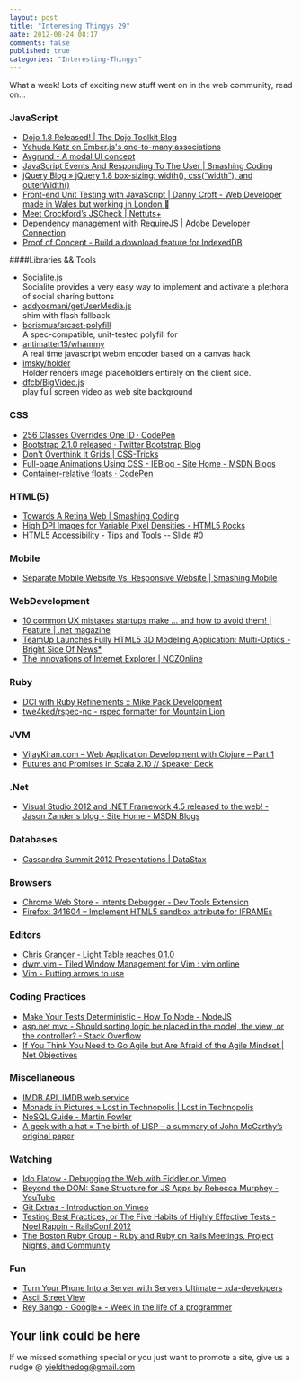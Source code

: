 ```yaml
---
layout: post
title: "Interesing Thingys 29"
aate: 2012-08-24 08:17
comments: false
published: true
categories: "Interesting-Thingys"
---
```

What a week! Lots of exciting new stuff went on in the web community, read on…
<!-- More -->
### JavaScript
- [Dojo 1.8 Released! | The Dojo Toolkit Blog](http://dojotoolkit.org/blog/dojo-1-8-released)
- [Yehuda Katz on Ember.js&#39;s one-to-many associations](https://plus.google.com/u/0/106300407679257154689/posts/Hv6xvZsuBBF)
- [Avgrund - A modal UI concept](http://lab.hakim.se/avgrund/)
- [JavaScript Events And Responding To The User | Smashing Coding](http://coding.smashingmagazine.com/2012/08/17/javascript-events-responding-user/)
- [jQuery Blog » jQuery 1.8 box-sizing: width(), css(“width”), and outerWidth()](http://blog.jquery.com/2012/08/16/jquery-1-8-box-sizing-width-csswidth-and-outerwidth/)
- [Front-end Unit Testing with JavaScript | Danny Croft - Web Developer made in Wales but working in London ](http://dannycroft.co.uk/front-end-unit-testing-with-javascript/)
- [Meet Crockford’s JSCheck | Nettuts+](http://net.tutsplus.com/tutorials/javascript-ajax/meet-crockford%E2%80%99s-jscheck/)
- [Dependency management with RequireJS | Adobe Developer Connection](http://www.adobe.com/devnet/html5/articles/javascript-architecture-requirejs-dependency-management.html)
- [Proof of Concept - Build a download feature for IndexedDB](http://www.raymondcamden.com/index.cfm/2012/8/23/Proof-of-Concept--Build-a-download-feature-for-IndexedDB)

####Libraries && Tools
- [Socialite.js](http://socialitejs.com/)  
  Socialite provides a very easy way to implement and activate a plethora of social sharing buttons
- [addyosmani/getUserMedia.js](https://github.com/addyosmani/getUserMedia.js)  
  shim with flash fallback
- [borismus/srcset-polyfill](https://github.com/borismus/srcset-polyfill)  
  A spec-compatible, unit-tested polyfill for <img srcset>
- [antimatter15/whammy](https://github.com/antimatter15/whammy)  
  A real time javascript webm encoder based on a canvas hack
- [imsky/holder](https://github.com/imsky/holder)  
  Holder renders image placeholders entirely on the client side.
- [dfcb/BigVideo.js](https://github.com/dfcb/BigVideo.js)  
  play full screen video as web site background

### CSS
- [256 Classes Overrides One ID · CodePen](http://codepen.io/chriscoyier/pen/lzjqh)
- [Bootstrap 2.1.0 released · Twitter Bootstrap Blog](http://blog.getbootstrap.com/2012/08/20/bootstrap-2-1-0-released/)
- [Don&#39;t Overthink It Grids | CSS-Tricks](http://css-tricks.com/dont-overthink-it-grids/)
- [Full-page Animations Using CSS - IEBlog - Site Home - MSDN Blogs](http://blogs.msdn.com/b/ie/archive/2012/08/16/full-page-animations-using-css.aspx)
- [Container-relative floats · CodePen](http://codepen.io/edge0703/pen/KkIcg)

### HTML(5)
- [Towards A Retina Web | Smashing Coding](http://coding.smashingmagazine.com/2012/08/20/towards-retina-web/)
- [High DPI Images for Variable Pixel Densities - HTML5 Rocks](http://www.html5rocks.com/en/mobile/high-dpi/)
- [HTML5 Accessibility - Tips and Tools -- Slide #0](https://mkw.st/p/cp12-a11y/#slide-0)

### Mobile
- [Separate Mobile Website Vs. Responsive Website | Smashing Mobile](http://mobile.smashingmagazine.com/2012/08/22/separate-mobile-responsive-website-presidential-smackdown/)

### WebDevelopment
- [10 common UX mistakes startups make ... and how to avoid them! | Feature | .net magazine](http://www.netmagazine.com/features/10-common-ux-mistakes-startups-make-and-how-avoid-them)
- [TeamUp Launches Fully HTML5 3D Modeling Application: Multi-Optics - Bright Side Of News*](http://www.brightsideofnews.com/news/2012/8/10/teamup-launches-fully-html5-3d-modeling-application-multi-optics.aspx)
- [The innovations of Internet Explorer | NCZOnline](http://www.nczonline.net/blog/2012/08/22/the-innovations-of-internet-explorer/)

### Ruby
- [DCI with Ruby Refinements :: Mike Pack Development](http://mikepackdev.com/blog_posts/35-dci-with-ruby-refinements)
- [twe4ked/rspec-nc - rspec formatter for Mountain Lion](https://github.com/twe4ked/rspec-nc)

### JVM
- [VijayKiran.com – Web Application Development with Clojure – Part 1](http://www.vijaykiran.com/2012/01/11/web-application-development-with-clojure-part-1/)
- [Futures and Promises in Scala 2.10 // Speaker Deck](https://speakerdeck.com/u/heathermiller/p/futures-and-promises-in-scala-2-dot-10)

### .Net
- [Visual Studio 2012 and .NET Framework 4.5 released to the web! - Jason Zander&#39;s blog - Site Home - MSDN Blogs](http://blogs.msdn.com/b/jasonz/archive/2012/08/15/visual-studio-2012-and-net-framework-4-5-released-to-the-web.aspx)

### Databases
- [Cassandra Summit 2012 Presentations | DataStax](http://www.datastax.com/events/cassandrasummit2012/presentations)

### Browsers
- [Chrome Web Store - Intents Debugger - Dev Tools Extension](https://chrome.google.com/webstore/detail/ajmanajbociflicbcbbcipelchclilpk)
- [Firefox: 341604 – Implement HTML5 sandbox attribute for IFRAMEs](https://bugzilla.mozilla.org/show_bug.cgi?id=341604)

### Editors
- [Chris Granger - Light Table reaches 0.1.0](http://www.chris-granger.com/2012/08/17/light-table-reaches-010/)
- [dwm.vim - Tiled Window Management for Vim : vim online](http://www.vim.org/scripts/script.php?script_id=4186)
- [Vim - Putting arrows to use](http://codingfearlessly.com/2012/08/21/vim-putting-arrows-to-use/)

### Coding Practices
- [Make Your Tests Deterministic - How To Node - NodeJS](http://howtonode.org/make-your-tests-deterministic)
- [asp.net mvc - Should sorting logic be placed in the model, the view, or the controller? - Stack Overflow](http://stackoverflow.com/questions/11969964/should-sorting-logic-be-placed-in-the-model-the-view-or-the-controller?newsletter=1&nlcode=28472%7c4563)
- [If You Think You Need to Go Agile but Are Afraid of the Agile Mindset | Net Objectives](http://www.netobjectives.com/blogs/if-you-think-you-need-go-agile-are-afraid-agile-mindset)

### Miscellaneous
- [IMDB API, IMDB web service](http://www.deanclatworthy.com/imdb/)
- [Monads in Pictures » Lost in Technopolis | Lost in Technopolis](http://newartisans.com/2012/08/monads-in-pictures/)
- [NoSQL Guide - Martin Fowler](http://martinfowler.com/nosql.html)
- [A geek with a hat » The birth of LISP – a summary of John McCarthy’s original paper](http://swizec.com/blog/the-birth-of-lisp-a-summary-of-john-mccarthys-original-paper/swizec/5075)

### Watching
- [Ido Flatow - Debugging the Web with Fiddler on Vimeo](http://vimeo.com/43659037)
- [Beyond the DOM: Sane Structure for JS Apps by Rebecca Murphey - YouTube](http://www.youtube.com/watch?v=cd7HHN6IkrU&list=UUWnPjmqvljcafA0z2U1fwKQ&index=4&feature=plcp)
- [Git Extras - Introduction on Vimeo](https://vimeo.com/45506445)
- [Testing Best Practices, or The Five Habits of Highly Effective Tests - Noel Rappin - RailsConf 2012](http://confreaks.com/videos/917-railsconf2012-testing-best-practices-or-the-five-habits-of-highly-effective-tests)
- [The Boston Ruby Group - Ruby and Ruby on Rails Meetings, Project Nights, and Community](http://bostonrb.org/presentations/refactoring-a-live-coding-odyssey)

### Fun
- [Turn Your Phone Into a Server with Servers Ultimate – xda-developers](http://www.xda-developers.com/android/turn-your-phone-into-a-server-with-servers-ultimate/)
- [Ascii Street View](http://tllabs.io/asciistreetview/)
- [Rey Bango - Google+ - Week in the life of a programmer](https://plus.google.com/u/0/117882113521504063190/posts/FPbmx2jDWLA)


## Your link could be here
If we missed something special or you just want to promote a site, give us a nudge @ <a href='&#109;&#97;&#105;&#108;t&#111;&#58;%7&#57;&#105;eld&#116;%68%65do%67&#64;gmail&#37;2&#69;c&#37;6&#70;m'>y&#105;eldt&#104;&#101;dog&#64;&#103;mail&#46;&#99;&#111;m</a>

